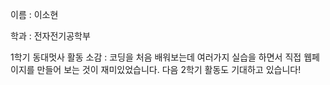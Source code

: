 이름 : 이소현

학과 : 전자전기공학부

1학기 동대멋사 활동 소감 : 코딩을 처음 배워보는데 여러가지 실습을 하면서 직접 웹페이지를 만들어 보는 것이 재미있었습니다. 다음 2학기 활동도 기대하고 있습니다!